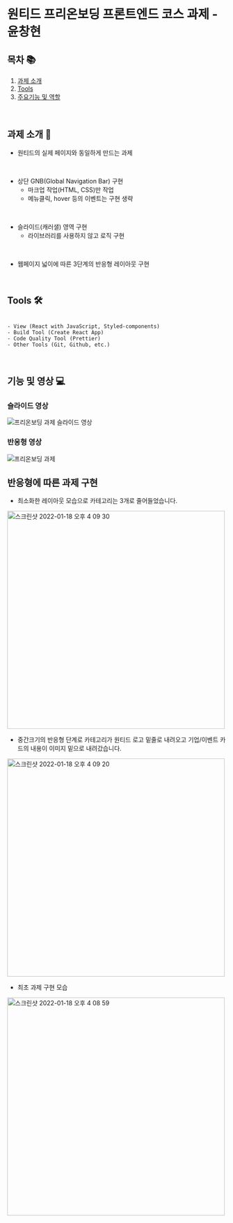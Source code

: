 # 원티드 프리온보딩 프론트엔드 코스 과제 - 윤창현

## 목차 📚

1. [과제 소개](##과제-소개)<br/>
2. [Tools](##-tools-🛠)<br/>
3. [주요기능 및 역할](##-주요-기능-및-역할)<br/>

<br>

## 과제 소개 🌟
- 원티드의 실제 페이지와 동일하게 만드는 과제
<br>

- 상단 GNB(Global Navigation Bar) 구현
  - 마크업 작업(HTML, CSS)만 작업
  - 메뉴클릭, hover 등의 이벤트는 구현 생략
<br>

- 슬라이드(캐러샐) 영역 구현
  - 라이브러리를 사용하지 않고 로직 구현
<br>

- 웹페이지 넓이에 따른 3단계의 반응형 레이아웃 구현

<br>

## Tools 🛠

```

- View (React with JavaScript, Styled-components)
- Build Tool (Create React App)
- Code Quality Tool (Prettier)
- Other Tools (Git, Github, etc.)

```
<br>

## 기능 및 영상 💻

### 슬라이드 영상
![프리온보딩 과제 슬라이드 영상](https://user-images.githubusercontent.com/87757602/149893219-cdddbf31-1d18-4a86-9d52-66ac2c540d8a.gif)


### 반응형 영상
![프리온보딩 과제](https://user-images.githubusercontent.com/87757602/149887780-ab8818d9-f01f-4b5d-9da3-3ff3d8fedf1b.gif)

## 반응형에 따른 과제 구현 

- 최소화한 레이아웃 모습으로 카테고리는 3개로 줄어들었습니다.
<img width="500" alt="스크린샷 2022-01-18 오후 4 09 30" src="https://user-images.githubusercontent.com/87757602/149888014-9d097ead-647c-4744-884e-0418c622139d.png">

- 중간크기의 반응형 단계로 카테고리가 원티드 로고 밑줄로 내려오고 기업/이벤트 카드의 내용이 이미지 밑으로 내려갔습니다.
<img width="500" alt="스크린샷 2022-01-18 오후 4 09 20" src="https://user-images.githubusercontent.com/87757602/149888022-d83d3649-7099-4bfe-9363-21ce25c7874b.png">

- 최초 과제 구현 모습
<img width="500" alt="스크린샷 2022-01-18 오후 4 08 59" src="https://user-images.githubusercontent.com/87757602/149888038-0212a464-79f1-4525-ada9-32e8de8e4e5b.png">
